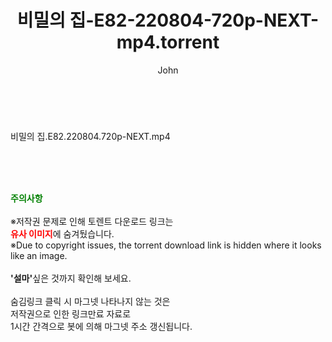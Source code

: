 ﻿---
layout: post
title:  "비밀의 집-E82-220804-720p-NEXT-mp4.torrent"
author: John
categories: [ 드라마 ]
tags: [  ]
image:  
description: "비밀의 집-E82-220804-720p-NEXT-mp4 torrent 정보 공유"
toc: true
toc_sticky: true
---

<br>
<div class="view-img">
<a class="view_image" href="http://torrentmobile60.com/bbs/view_image.php?fn=%2Fdata%2Ffile%2Fdrama%2F3735182707_FsEpV0PR_2188d299f4c6269fe833ab929cdf41578a825f24.jpg" target="_blank"><img alt="" class="img-tag" content="http://torrentmobile60.com/data/file/drama/3735182707_FsEpV0PR_2188d299f4c6269fe833ab929cdf41578a825f24.jpg" itemprop="image" src="http://torrentmobile60.com/data/file/drama/3735182707_FsEpV0PR_2188d299f4c6269fe833ab929cdf41578a825f24.jpg"/></a></div><div class="view-content" itemprop="description">
<p>비밀의 집.E82.220804.720p-NEXT.mp4<br/></p> </div>
    
<br><br><br>
<p data-ke-size="size16"><b><span style="color: green;">주의사항</span></b><br /><br />※저작권 문제로 인해 토렌트 다운로드 링크는<br /><b><span style="color: red;">유사 이미지</span></b>에 숨겨뒀습니다.<br />※Due to copyright issues, the torrent download link is hidden where it looks like an image.<br /><br /><b>'설마'</b>싶은 것까지 확인해 보세요.<br /><br />숨김링크 클릭 시 마그넷 나타나지 않는 것은<br />저작권으로 인한 링크만료 자료로<br />1시간 간격으로 봇에 의해 마그넷 주소 갱신됩니다.</p>
